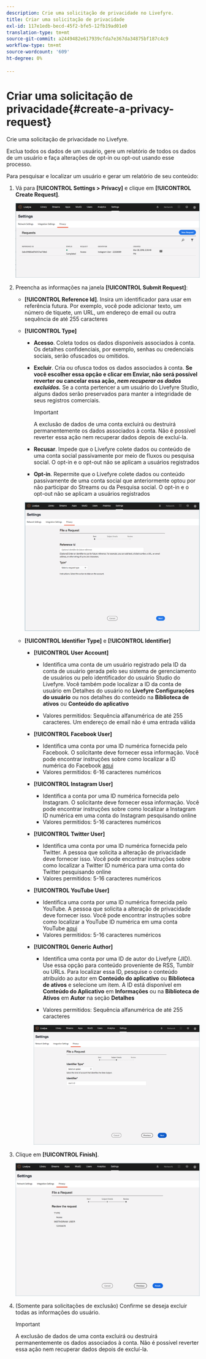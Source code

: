 ```yaml
---
description: Crie uma solicitação de privacidade no Livefyre.
title: Criar uma solicitação de privacidade
exl-id: 117e1edb-becd-45f2-bfe5-12fb19ad01e0
translation-type: tm+mt
source-git-commit: a2449482e617939cfda7e367da34875bf187c4c9
workflow-type: tm+mt
source-wordcount: '609'
ht-degree: 0%

---
```


# Criar uma solicitação de privacidade{#create-a-privacy-request}

Crie uma solicitação de privacidade no Livefyre.

Exclua todos os dados de um usuário, gere um relatório de todos os dados de um usuário e faça alterações de opt-in ou opt-out usando esse processo.

Para pesquisar e localizar um usuário e gerar um relatório de seu conteúdo:

1. Vá para **[!UICONTROL Settings > Privacy]** e clique em **[!UICONTROL Create Request]**.

   ![](assets/privacypage1.png)

1. Preencha as informações na janela **[!UICONTROL Submit Request]**:

   * **[!UICONTROL Reference Id]**. Insira um identificador para usar em referência futura. Por exemplo, você pode adicionar texto, um número de tíquete, um URL, um endereço de email ou outra sequência de até 255 caracteres
   * **[!UICONTROL Type]**

      * **Acesso**. Coleta todos os dados disponíveis associados à conta. Os detalhes confidenciais, por exemplo, senhas ou credenciais sociais, serão ofuscados ou omitidos.

      * **Excluir**. Cria ou ofusca todos os dados associados à conta. **Se você escolher essa opção e clicar em Enviar, não será possível reverter ou cancelar essa ação,  *nem recuperar os dados excluídos.*** Se a conta pertencer a um usuário do Livefyre Studio, alguns dados serão preservados para manter a integridade de seus registros comerciais.

         >[!IMPORTANT]
         >
         >A exclusão de dados de uma conta excluirá ou destruirá permanentemente os dados associados à conta. Não é possível reverter essa ação nem recuperar dados depois de excluí-la.

      * **Recusar**. Impede que o Livefyre colete dados ou conteúdo de uma conta social passivamente por meio de fluxos ou pesquisa social. O opt-in e o opt-out não se aplicam a usuários registrados
      * **Opt-in**. Repermite que o Livefyre colete dados ou conteúdo passivamente de uma conta social que anteriormente optou por não participar do Streams ou da Pesquisa social. O opt-in e o opt-out não se aplicam a usuários registrados

      ![](assets/privacypage2.png)

   * **[!UICONTROL Identifier Type]** e **[!UICONTROL Identifier]**

      * **[!UICONTROL User Account]**

         * Identifica uma conta de um usuário registrado pela ID da conta de usuário gerada pelo seu sistema de gerenciamento de usuários ou pelo identificador do usuário Studio do Livefyre. Você também pode localizar a ID da conta de usuário em Detalhes do usuário no **Livefyre** **Configurações do usuário** ou nos detalhes do conteúdo na **Biblioteca de ativos** ou **Conteúdo do aplicativo**

         * Valores permitidos: Sequência alfanumérica de até 255 caracteres. Um endereço de email não é uma entrada válida
      * **[!UICONTROL Facebook User]**

         * Identifica uma conta por uma ID numérica fornecida pelo Facebook. O solicitante deve fornecer essa informação. Você pode encontrar instruções sobre como localizar a ID numérica do Facebook [aqui](https://www.facebook.com/help/1397933243846983?helpref=faq_content)
         * Valores permitidos: 6-16 caracteres numéricos
      * **[!UICONTROL Instagram User]**

         * Identifica a conta por uma ID numérica fornecida pelo Instagram. O solicitante deve fornecer essa informação. Você pode encontrar instruções sobre como localizar a Instagram ID numérica em uma conta do Instagram pesquisando online
         * Valores permitidos: 5-16 caracteres numéricos
      * **[!UICONTROL Twitter User]**

         * Identifica uma conta por uma ID numérica fornecida pelo Twitter. A pessoa que solicita a alteração de privacidade deve fornecer isso. Você pode encontrar instruções sobre como localizar a Twitter ID numérica para uma conta do Twitter pesquisando online
         * Valores permitidos: 5-16 caracteres numéricos
      * **[!UICONTROL YouTube User]**

         * Identifica uma conta por uma ID numérica fornecida pelo YouTube. A pessoa que solicita a alteração de privacidade deve fornecer isso. Você pode encontrar instruções sobre como localizar a YouTube ID numérica em uma conta YouTube [aqui](https://support.google.com/youtube/answer/3250431?hl=en)
         * Valores permitidos: 5-16 caracteres numéricos
      * **[!UICONTROL Generic Author]**

         * Identifica uma conta por uma ID de autor do Livefyre (JID). Use essa opção para conteúdo proveniente de RSS, Tumblr ou URLs. Para localizar essa ID, pesquise o conteúdo atribuído ao autor em **Conteúdo do aplicativo** ou **Biblioteca de ativos** e selecione um item. A ID está disponível em **Conteúdo do Aplicativo** em **Informações** ou na **Biblioteca de Ativos** em **Autor** na seção **Detalhes**

         * Valores permitidos: Sequência alfanumérica de até 255 caracteres

         ![](assets/privacypage3.png)








1. Clique em **[!UICONTROL Finish]**.

   ![](assets/privacypage4.png)

1. (Somente para solicitações de exclusão) Confirme se deseja excluir todas as informações do usuário.

   >[!IMPORTANT]
   >
   >A exclusão de dados de uma conta excluirá ou destruirá permanentemente os dados associados à conta. Não é possível reverter essa ação nem recuperar dados depois de excluí-la.
